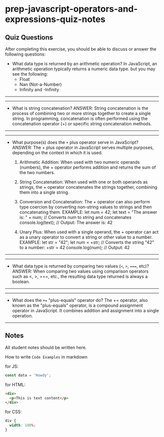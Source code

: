 # prep-javascript-operators-and-expressions-quiz-notes

## Quiz Questions

After completing this exercise, you should be able to discuss or answer the following questions:

- What data type is returned by an arithmetic operation?
  In JavaScript, an arithmetic operation typically returns a numeric data type.
  but you may see the following:
  - Float
  - Nan (Not-a-Number)
  - Infinity and -Infinity

---

---

- What is string concatenation?
  ANSWER: String concatenation is the process of combining two or more strings
  together to create a single string. In programming, concatenation is
  often performed using the concatenation operator (+) or specific string
  concatenation methods.

---

---

- What purpose(s) does the `+` plus operator serve in JavaScript?
  ANSWER: The + plus operator in JavaScript serves multiple purposes,
  depending on the context in which it is used.

  1. Arithmetic Addition: When used with two numeric operands (numbers),
     the + operator performs addition and returns the sum of the two numbers.

  2. String Concatenation: When used with one or both operands as strings,
     the + operator concatenates the strings together, combining them into a
     single string.

  3. Conversion and Concatenation: The + operator can also perform type
     coercion by converting non-string values to strings and then
     concatenating them.
     EXAMPLE:
     let num = 42;
     let text = "The answer is: " + num; // Converts num to string and concatenates
     console.log(text); // Output: The answer is: 42

  4. Unary Plus: When used with a single operand, the + operator can act as a
     unary operator to convert a string or other value to a number.
     EXAMPLE:
     let str = "42";
     let num = +str; // Converts the string "42" to a number: +str = 42
     console.log(num); // Output: 42

---

---

- What data type is returned by comparing two values (`<`, `>`, `===`, etc)?
  ANSWER: When comparing two values using comparison operators such as <, >, ===, etc.,
  the resulting data type returned is always a boolean.

---

---

- What does the `+=` "plus-equals" operator do?
  The += operator, also known as the "plus-equals" operator, is a compound
  assignment operator in JavaScript. It combines addition and assignment
  into a single operation.

---

## Notes

All student notes should be written here.

How to write `Code Examples` in markdown

for JS:

```javascript
const data = 'Howdy';
```

for HTML:

```html
<div>
  <p>This is text content</p>
</div>
```

for CSS:

```css
div {
  width: 100%;
}
```

